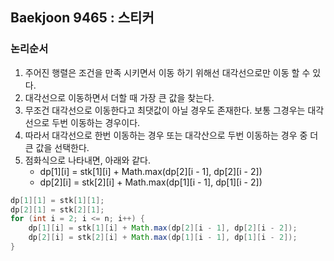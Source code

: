 ## Baekjoon 9465 : 스티커

### 논리순서

1. 주어진 행렬은 조건을 만족 시키면서 이동 하기 위해선 대각선으로만 이동 할 수 있다.
2. 대각선으로 이동하면서 더할 때 가장 큰 값을 찾는다.
3. 무조건 대각선으로 이동한다고 최댓값이 아닐 경우도 존재한다. 보통 그경우는 대각선으로 두번 이동하는 경우이다. 
4. 따라서 대각선으로 한번 이동하는 경우 또는 대각산으로 두번 이동하는 경우 중 더 큰 값을 선택한다.
5. 점화식으로 나타내면, 아래와 같다.
   - dp[1][i] = stk[1][i] + Math.max(dp[2][i - 1], dp[2][i - 2])
   - dp[2][i] = stk[2][i] + Math.max(dp[1][i - 1], dp[1][i - 2])

```java
dp[1][1] = stk[1][1];
dp[2][1] = stk[2][1];
for (int i = 2; i <= n; i++) {
    dp[1][i] = stk[1][i] + Math.max(dp[2][i - 1], dp[2][i - 2]);
    dp[2][i] = stk[2][i] + Math.max(dp[1][i - 1], dp[1][i - 2]);
}
```